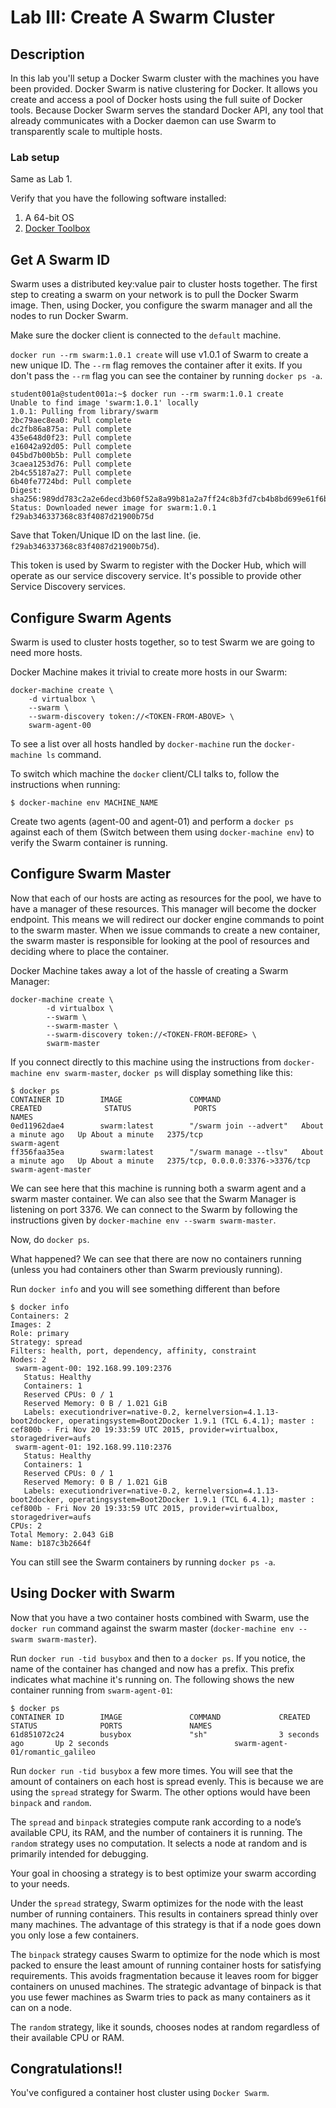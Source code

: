 Lab III: Create A Swarm Cluster
===============================

## Description

In this lab you'll setup a Docker Swarm cluster with the machines you have been provided. Docker Swarm is native clustering for Docker. It allows you create and access a pool of Docker hosts using the full suite of Docker tools. Because Docker Swarm serves the standard Docker API, any tool that already communicates with a Docker daemon can use Swarm to transparently scale to multiple hosts.

### Lab setup

Same as Lab 1.

Verify that you have the following software installed:

1. A 64-bit OS
2. [Docker Toolbox](https://www.docker.com/toolbox)

## Get A Swarm ID
Swarm uses a distributed key:value pair to cluster hosts together. The first step to creating a swarm on your network is to pull the Docker Swarm image. Then, using Docker, you configure the swarm manager and all the nodes to run Docker Swarm.

Make sure the docker client is connected to the `default` machine.

`docker run --rm swarm:1.0.1 create` will use v1.0.1 of Swarm to create a new unique ID. The `--rm` flag removes the container after it exits. If you don't pass the `--rm` flag you can see the container by running `docker ps -a`.

```
student001a@student001a:~$ docker run --rm swarm:1.0.1 create
Unable to find image 'swarm:1.0.1' locally
1.0.1: Pulling from library/swarm
2bc79aec8ea0: Pull complete
dc2fb86a875a: Pull complete
435e648d0f23: Pull complete
e16042a92d05: Pull complete
045bd7b00b5b: Pull complete
3caea1253d76: Pull complete
2b4c55187a27: Pull complete
6b40fe7724bd: Pull complete
Digest: sha256:989dd783c2a2e6decd3b60f52a8a99b81a2a7ff24c8b3fd7cb4b8bd699e61f6b
Status: Downloaded newer image for swarm:1.0.1
f29ab346337368c83f4087d21900b75d
```

Save that Token/Unique ID on the last line. (ie. `f29ab346337368c83f4087d21900b75d`).

This token is used by Swarm to register with the Docker Hub, which will operate as our service discovery service. It's possible to provide other Service Discovery services.

## Configure Swarm Agents

Swarm is used to cluster hosts together, so to test Swarm we are going to need more hosts.

Docker Machine makes it trivial to create more hosts in our Swarm:

```
docker-machine create \
    -d virtualbox \
    --swarm \
    --swarm-discovery token://<TOKEN-FROM-ABOVE> \
    swarm-agent-00
```

To see a list over all hosts handled by `docker-machine` run the `docker-machine ls` command.

To switch which machine the `docker` client/CLI talks to, follow the instructions when running:
```
$ docker-machine env MACHINE_NAME
```

Create two agents (agent-00 and agent-01) and perform a `docker ps` against each of them (Switch between them using `docker-machine env`) to verify the Swarm container is running.

## Configure Swarm Master
Now that each of our hosts are acting as resources for the pool, we have to have a manager of these resources. This manager will become the docker endpoint. This means we will redirect our docker engine commands to point to the swarm master. When we issue commands to create a new container, the swarm master is responsible for looking at the pool of resources and deciding where to place the container.

Docker Machine takes away a lot of the hassle of creating a Swarm Manager:

```
docker-machine create \
        -d virtualbox \
        --swarm \
        --swarm-master \
        --swarm-discovery token://<TOKEN-FROM-BEFORE> \
        swarm-master
```

If you connect directly to this machine using the instructions from `docker-machine env swarm-master`, `docker ps` will display something like this:

```
$ docker ps
CONTAINER ID        IMAGE               COMMAND                  CREATED              STATUS              PORTS                              NAMES
0ed11962dae4        swarm:latest        "/swarm join --advert"   About a minute ago   Up About a minute   2375/tcp                           swarm-agent
ff356faa35ea        swarm:latest        "/swarm manage --tlsv"   About a minute ago   Up About a minute   2375/tcp, 0.0.0.0:3376->3376/tcp   swarm-agent-master
```

We can see here that this machine is running both a swarm agent and a swarm master container. We can also see that the Swarm Manager is listening on port 3376. We can connect to the Swarm by following the instructions given by `docker-machine env --swarm swarm-master`.

Now, do `docker ps`.

What happened? We can see that there are now no containers running (unless you had containers other than Swarm previously running).

Run `docker info` and you will see something different than before
```
$ docker info
Containers: 2
Images: 2
Role: primary
Strategy: spread
Filters: health, port, dependency, affinity, constraint
Nodes: 2
 swarm-agent-00: 192.168.99.109:2376
   Status: Healthy
   Containers: 1
   Reserved CPUs: 0 / 1
   Reserved Memory: 0 B / 1.021 GiB
   Labels: executiondriver=native-0.2, kernelversion=4.1.13-boot2docker, operatingsystem=Boot2Docker 1.9.1 (TCL 6.4.1); master : cef800b - Fri Nov 20 19:33:59 UTC 2015, provider=virtualbox, storagedriver=aufs
 swarm-agent-01: 192.168.99.110:2376
   Status: Healthy
   Containers: 1
   Reserved CPUs: 0 / 1
   Reserved Memory: 0 B / 1.021 GiB
   Labels: executiondriver=native-0.2, kernelversion=4.1.13-boot2docker, operatingsystem=Boot2Docker 1.9.1 (TCL 6.4.1); master : cef800b - Fri Nov 20 19:33:59 UTC 2015, provider=virtualbox, storagedriver=aufs
CPUs: 2
Total Memory: 2.043 GiB
Name: b187c3b2664f
```

You can still see the Swarm containers by running `docker ps -a`.

## Using Docker with Swarm

Now that you have a two container hosts combined with Swarm, use the `docker run` command against the swarm master (`docker-machine env --swarm swarm-master`).

Run `docker run -tid busybox` and then to a `docker ps`. If you notice, the name of the container has changed and now has a prefix. This prefix indicates what machine it's running on.  The following shows the new container running from `swarm-agent-01`:

```
$ docker ps
CONTAINER ID        IMAGE               COMMAND             CREATED             STATUS              PORTS               NAMES
61d851072c24        busybox             "sh"                3 seconds ago       Up 2 seconds                            swarm-agent-01/romantic_galileo
```

Run `docker run -tid busybox` a few more times. You will see that the amount of containers on each host is spread evenly. This is because we are using the `spread` strategy for Swarm. The other options would have been `binpack` and `random`.

The `spread` and `binpack` strategies compute rank according to a node’s available CPU, its RAM, and the number of containers it is running. The `random` strategy uses no computation. It selects a node at random and is primarily intended for debugging.

Your goal in choosing a strategy is to best optimize your swarm according to your needs.

Under the `spread` strategy, Swarm optimizes for the node with the least number of running containers. This results in containers spread thinly over many machines. The advantage of this strategy is that if a node goes down you only lose a few containers.

The `binpack` strategy causes Swarm to optimize for the node which is most packed to ensure the least amount of running container hosts for satisfying requirements. This avoids fragmentation because it leaves room for bigger containers on unused machines. The strategic advantage of binpack is that you use fewer machines as Swarm tries to pack as many containers as it can on a node.

The `random` strategy, like it sounds, chooses nodes at random regardless of their available CPU or RAM.

## Congratulations!!

You've configured a container host cluster using `Docker Swarm`.
